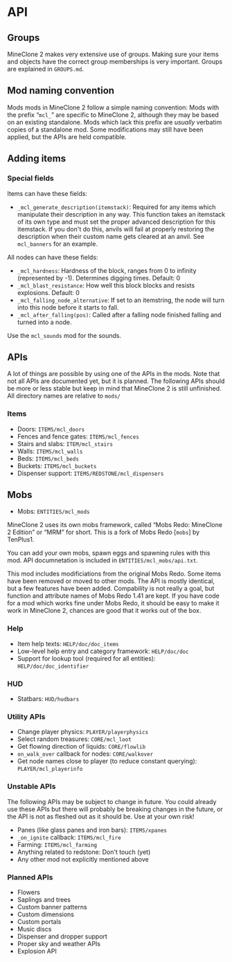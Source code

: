 # API
## Groups
MineClone 2 makes very extensive use of groups. Making sure your items and objects have the correct group memberships is very important.
Groups are explained in `GROUPS.md`.

## Mod naming convention
Mods mods in MineClone 2 follow a simple naming convention: Mods with the prefix “`mcl_`” are specific to MineClone 2, although they may be based on an existing standalone. Mods which lack this prefix are *usually* verbatim copies of a standalone mod. Some modifications may still have been applied, but the APIs are held compatible.

## Adding items
### Special fields

Items can have these fields:
* `_mcl_generate_description(itemstack)`: Required for any items which manipulate their
   description in any way. This function takes an itemstack of its own type and must set
   the proper advanced description for this itemstack. If you don't do this, anvils will
   fail at properly restoring the description when their custom name gets cleared at an
   anvil.
   See `mcl_banners` for an example.

All nodes can have these fields:

* `_mcl_hardness`: Hardness of the block, ranges from 0 to infinity (represented by -1). Determines digging times. Default: 0
* `_mcl_blast_resistance`: How well this block blocks and resists explosions. Default: 0
* `_mcl_falling_node_alternative`: If set to an itemstring, the node will turn into this node before it starts to fall.
* `_mcl_after_falling(pos)`: Called after a falling node finished falling and turned into a node.

Use the `mcl_sounds` mod for the sounds.

## APIs
A lot of things are possible by using one of the APIs in the mods. Note that not all APIs are documented yet, but it is planned. The following APIs should be more or less stable but keep in mind that MineClone 2 is still unfinished. All directory names are relative to `mods/`

### Items
* Doors: `ITEMS/mcl_doors`
* Fences and fence gates: `ITEMS/mcl_fences`
* Stairs and slabs: `ITEM/mcl_stairs`
* Walls: `ITEMS/mcl_walls`
* Beds: `ITEMS/mcl_beds`
* Buckets: `ITEMS/mcl_buckets`
* Dispenser support: `ITEMS/REDSTONE/mcl_dispensers`

## Mobs
* Mobs: `ENTITIES/mcl_mods`

MineClone 2 uses its own mobs framework, called “Mobs Redo: MineClone 2 Edition” or “MRM” for short.
This is a fork of Mobs Redo [`mobs`] by TenPlus1.

You can add your own mobs, spawn eggs and spawning rules with this mod.
API documnetation is included in `ENTITIES/mcl_mobs/api.txt`.

This mod includes modificiations from the original Mobs Redo. Some items have been removed or moved to other mods.
The API is mostly identical, but a few features have been added. Compability is not really a goal,
but function and attribute names of Mobs Redo 1.41 are kept.
If you have code for a mod which works fine under Mobs Redo, it should be easy to make it work in MineClone 2,
chances are good that it works out of the box.

### Help
* Item help texts: `HELP/doc/doc_items`
* Low-level help entry and category framework: `HELP/doc/doc`
* Support for lookup tool (required for all entities): `HELP/doc/doc_identifier`

### HUD
* Statbars: `HUD/hudbars`

### Utility APIs
* Change player physics: `PLAYER/playerphysics`
* Select random treasures: `CORE/mcl_loot`
* Get flowing direction of liquids: `CORE/flowlib`
* `on_walk_over` callback for nodes: `CORE/walkover` 
* Get node names close to player (to reduce constant querying): `PLAYER/mcl_playerinfo`

### Unstable APIs
The following APIs may be subject to change in future. You could already use these APIs but there will probably be breaking changes in the future, or the API is not as fleshed out as it should be. Use at your own risk!

* Panes (like glass panes and iron bars): `ITEMS/xpanes`
* `_on_ignite` callback: `ITEMS/mcl_fire`
* Farming: `ITEMS/mcl_farming`
* Anything related to redstone: Don't touch (yet)
* Any other mod not explicitly mentioned above

### Planned APIs

* Flowers
* Saplings and trees
* Custom banner patterns
* Custom dimensions
* Custom portals
* Music discs
* Dispenser and dropper support
* Proper sky and weather APIs
* Explosion API
